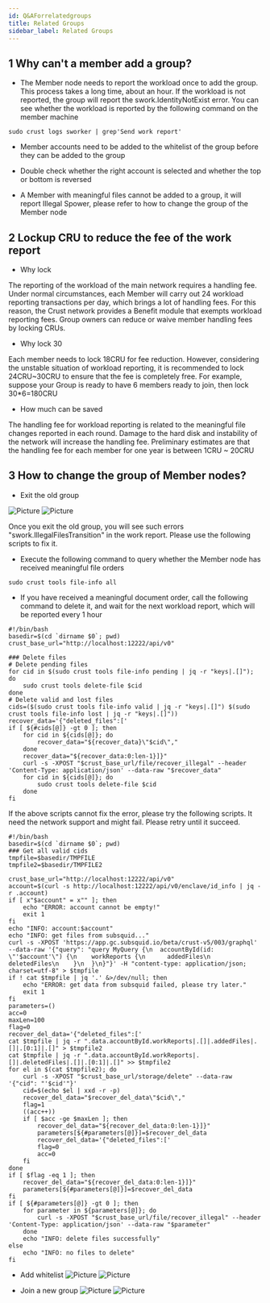 ```yaml
---
id: Q&AForrelatedgroups
title: Related Groups
sidebar_label: Related Groups
---
```


## 1 Why can't a member add a group?

- The Member node needs to report the workload once to add the group. This process takes a long time, about an hour. If the workload is not reported, the group will report the swork.IdentityNotExist error. You can see whether the workload is reported by the following command on the member machine

```shell
sudo crust logs sworker | grep'Send work report'
```

- Member accounts need to be added to the whitelist of the group before they can be added to the group

- Double check whether the right account is selected and whether the top or bottom is reversed

- A Member with meaningful files cannot be added to a group, it will report Illegal Spower, please refer to how to change the group of the Member node

## 2 Lockup CRU to reduce the fee of the work report

- Why lock

The reporting of the workload of the main network requires a handling fee. Under normal circumstances, each Member will carry out 24 workload reporting transactions per day, which brings a lot of handling fees. For this reason, the Crust network provides a Benefit module that exempts workload reporting fees. Group owners can reduce or waive member handling fees by locking CRUs.

- Why lock 30

Each member needs to lock 18CRU for fee reduction. However, considering the unstable situation of workload reporting, it is recommended to lock 24CRU~30CRU to ensure that the fee is completely free. For example, suppose your Group is ready to have 6 members ready to join, then lock 30*6=180CRU

- How much can be saved

The handling fee for workload reporting is related to the meaningful file changes reported in each round. Damage to the hard disk and instability of the network will increase the handling fee. Preliminary estimates are that the handling fee for each member for one year is between 1CRU ~ 20CRU


## 3 How to change the group of Member nodes?

- Exit the old group

![Picture](assets/qa/quit1.png)
![Picture](assets/qa/quit2.png)

Once you exit the old group, you will see such errors "swork.IllegalFilesTransition" in the work report. Please use the following scripts to fix it.

- Execute the following command to query whether the Member node has received meaningful file orders
```shell
sudo crust tools file-info all
```
- If you have received a meaningful document order, call the following command to delete it, and wait for the next workload report, which will be reported every 1 hour
```shell
#!/bin/bash
basedir=$(cd `dirname $0`; pwd)
crust_base_url="http://localhost:12222/api/v0"

### Delete files
# Delete pending files
for cid in $(sudo crust tools file-info pending | jq -r "keys|.[]"); do
    sudo crust tools delete-file $cid
done
# Delete valid and lost files
cids=($(sudo crust tools file-info valid | jq -r "keys|.[]") $(sudo crust tools file-info lost | jq -r "keys|.[]"))
recover_data='{"deleted_files":['
if [ ${#cids[@]} -gt 0 ]; then
    for cid in ${cids[@]}; do
        recover_data="${recover_data}\"$cid\","
    done
    recover_data="${recover_data:0:len-1}]}"
    curl -s -XPOST "$crust_base_url/file/recover_illegal" --header 'Content-Type: application/json' --data-raw "$recover_data"
    for cid in ${cids[@]}; do
        sudo crust tools delete-file $cid
    done
fi
```

If the above scripts cannot fix the error, please try the following scripts. It need the network support and might fail. Please retry until it succeed.

```shell
#!/bin/bash
basedir=$(cd `dirname $0`; pwd)
### Get all valid cids
tmpfile=$basedir/TMPFILE
tmpfile2=$basedir/TMPFILE2

crust_base_url="http://localhost:12222/api/v0"
account=$(curl -s http://localhost:12222/api/v0/enclave/id_info | jq -r .account)
if [ x"$account" = x"" ]; then
    echo "ERROR: account cannot be empty!"
    exit 1
fi
echo "INFO: account:$account"
echo "INFO: get files from subsquid..."
curl -s -XPOST 'https://app.gc.subsquid.io/beta/crust-v5/003/graphql' --data-raw '{"query": "query MyQuery {\n  accountById(id: \"'$account'\") {\n    workReports {\n      addedFiles\n      deletedFiles\n    }\n  }\n}"}' -H "content-type: application/json; charset=utf-8" > $tmpfile
if ! cat $tmpfile | jq '.' &>/dev/null; then
    echo "ERROR: get data from subsquid failed, please try later."
    exit 1
fi
parameters=()
acc=0
maxLen=100
flag=0
recover_del_data='{"deleted_files":['
cat $tmpfile | jq -r ".data.accountById.workReports|.[]|.addedFiles|.[]|.[0:1]|.[]" > $tmpfile2
cat $tmpfile | jq -r ".data.accountById.workReports|.[]|.deletedFiles|.[]|.[0:1]|.[]" >> $tmpfile2
for el in $(cat $tmpfile2); do
    curl -s -XPOST "$crust_base_url/storage/delete" --data-raw '{"cid": "'$cid'"}'
    cid=$(echo $el | xxd -r -p)
    recover_del_data="$recover_del_data\"$cid\","
    flag=1
    ((acc++))
    if [ $acc -ge $maxLen ]; then
        recover_del_data="${recover_del_data:0:len-1}]}"
        parameters[${#parameters[@]}]=$recover_del_data
        recover_del_data='{"deleted_files":['
        flag=0
        acc=0
    fi
done
if [ $flag -eq 1 ]; then
    recover_del_data="${recover_del_data:0:len-1}]}"
    parameters[${#parameters[@]}]=$recover_del_data
fi
if [ ${#parameters[@]} -gt 0 ]; then
    for parameter in ${parameters[@]}; do
        curl -s -XPOST "$crust_base_url/file/recover_illegal" --header 'Content-Type: application/json' --data-raw "$parameter"
    done
    echo "INFO: delete files successfully"
else
    echo "INFO: no files to delete"
fi

```

- Add whitelist
![Picture](assets/benefits/addallowaccount1.png)
![Picture](assets/benefits/addallowaccount2.png)

- Join a new group
![Picture](assets/benefits/joingroup1.png)
![Picture](assets/benefits/joingroup2.png)
